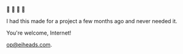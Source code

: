 💩 💩 💩 💩 

I had this made for a project a few months ago and never needed it.

You're welcome, Internet!

op@eiheads.com.